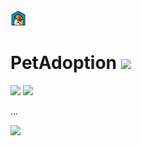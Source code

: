<img width="5%" src="docs/logo.png"/>

# PetAdoption [<img src="https://img.shields.io/badge/version-v1.1.0-blue"/>](https://img.shields.io/badge/version-v1.1.0-blue)
[<img src = "https://img.shields.io/badge/platform-Android-brightgreen"/>](https://img.shields.io/badge/platform-Android-brightgreen)
[<img src="https://img.shields.io/badge/kotlin-Language-blue"/>](https://img.shields.io/badge/kotlin-Language-blue)

...

[<img width="20%" src="https://play.google.com/intl/en_us/badges/static/images/badges/en_badge_web_generic.png"/>](https://play.google.com/store/apps/details?id=com.roger.petadoption)
